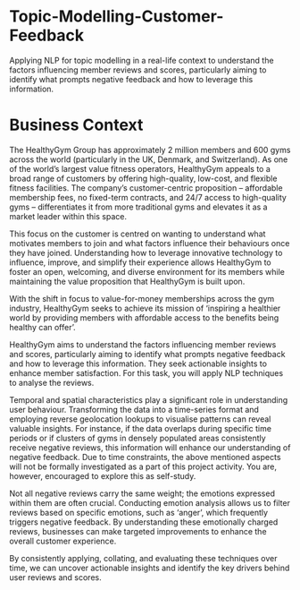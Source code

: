 # Topic-Modelling-Customer-Feedback

Applying NLP for topic modelling in a real-life context to understand the factors influencing member reviews and scores, particularly aiming to identify what prompts negative feedback and how to leverage this information.

# Business Context

The HealthyGym Group has approximately 2 million members and 600 gyms across the world (particularly in the UK, Denmark, and Switzerland). As one of the world’s largest value fitness operators, HealthyGym appeals to a broad range of customers by offering high-quality, low-cost, and flexible fitness facilities. The company’s customer-centric proposition – affordable membership fees, no fixed-term contracts, and 24/7 access to high-quality gyms – differentiates it from more traditional gyms and elevates it as a market leader within this space. 

This focus on the customer is centred on wanting to understand what motivates members to join and what factors influence their behaviours once they have joined. Understanding how to leverage innovative technology to influence, improve, and simplify their experience allows HealthyGym to foster an open, welcoming, and diverse environment for its members while maintaining the value proposition that HealthyGym is built upon.

With the shift in focus to value-for-money memberships across the gym industry, HealthyGym seeks to achieve its mission of ‘inspiring a healthier world by providing members with affordable access to the benefits being healthy can offer’. 

HealthyGym aims to understand the factors influencing member reviews and scores, particularly aiming to identify what prompts negative feedback and how to leverage this information. They seek actionable insights to enhance member satisfaction. For this task, you will apply NLP techniques to analyse the reviews.

Temporal and spatial characteristics play a significant role in understanding user behaviour. Transforming the data into a time-series format and employing reverse geolocation lookups to visualise patterns can reveal valuable insights. For instance, if the data overlaps during specific time periods or if clusters of gyms in densely populated areas consistently receive negative reviews, this information will enhance our understanding of negative feedback. Due to time constraints, the above mentioned aspects will not be formally investigated as a part of this project activity. You are, however, encouraged to explore this as self-study. 

Not all negative reviews carry the same weight; the emotions expressed within them are often crucial. Conducting emotion analysis allows us to filter reviews based on specific emotions, such as ‘anger’, which frequently triggers negative feedback. By understanding these emotionally charged reviews, businesses can make targeted improvements to enhance the overall customer experience.

By consistently applying, collating, and evaluating these techniques over time, we can uncover actionable insights and identify the key drivers behind user reviews and scores.

